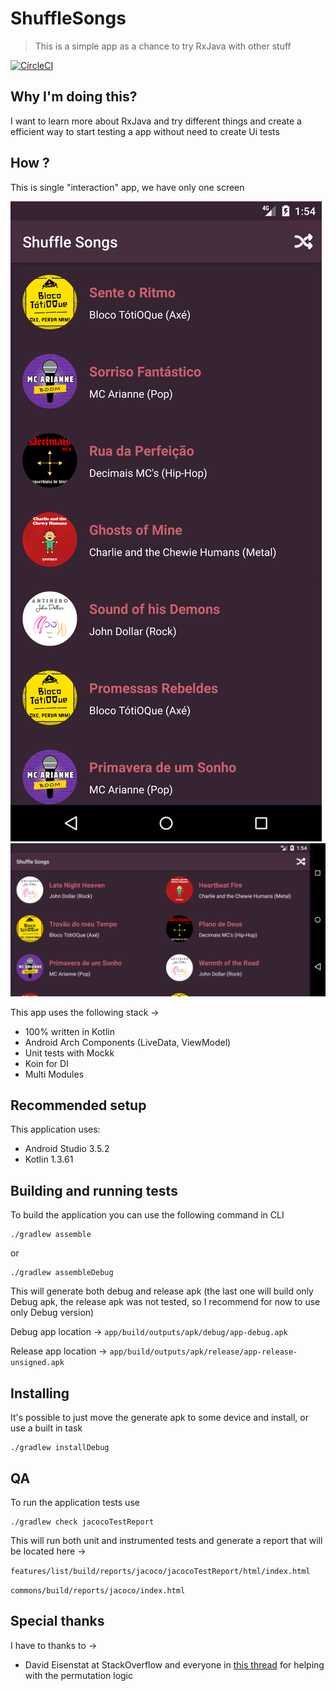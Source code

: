 # ShuffleSongs

> This is a simple app as a chance to try RxJava with other stuff

[![CircleCI](https://circleci.com/gh/GabriellCosta/ShuffleSongs/tree/master.svg?style=svg)](https://circleci.com/gh/GabriellCosta/ShuffleSongs/tree/master)

## Why I'm doing this?

I want to learn more about RxJava and try different things and create a efficient way to start
testing a app without need to create Ui tests

## How ?

This is single "interaction" app, we have only one screen

![Portrait Screenshot](.github/PORTRAIT.png) ![Landscape Screenshot](.github/LANDSCAPE.png)

This app uses the following stack ->

- 100% written in Kotlin
- Android Arch Components (LiveData, ViewModel)
- Unit tests with Mockk
- Koin for DI
- Multi Modules

## Recommended setup

This application uses:
- Android Studio 3.5.2
- Kotlin 1.3.61

## Building and running tests

To build the application you can use the following command in CLI

```
./gradlew assemble
```

or

```
./gradlew assembleDebug
```

This will generate both debug and release apk (the last one will build only Debug apk,
the release apk was not tested, so I recommend for now to use only Debug version)

Debug app location -> `app/build/outputs/apk/debug/app-debug.apk`

Release app location -> `app/build/outputs/apk/release/app-release-unsigned.apk`

## Installing

It's possible to just move the generate apk to some device and install, or use a built in task 

```
./gradlew installDebug
```

## QA ##

To run the application tests use

```
./gradlew check jacocoTestReport
```

This will run both unit and instrumented tests and generate a report
that will be located here -> 

`features/list/build/reports/jacoco/jacocoTestReport/html/index.html`

`commons/build/reports/jacoco/index.html`

## Special thanks

I have to thanks to ->

* David Eisenstat at StackOverflow and everyone in [this thread](https://stackoverflow.com/questions/25285792/generate-all-permutations-of-a-list-without-adjacent-equal-elements/25291640#25291640)
for helping with the permutation logic
